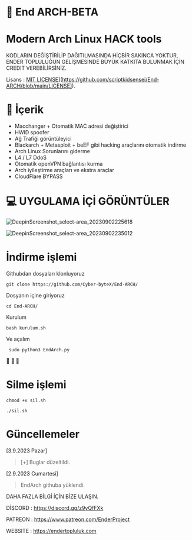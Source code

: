 # 🌌 End ARCH-BETA

# Modern Arch Linux HACK tools


KODLARIN DEĞİŞTİRİLİP DAĞITILMASINDA HİÇBİR SAKINCA YOKTUR, ENDER TOPLULUĞUN GELİŞMESİNDE BÜYÜK KATKITA BULUNMAK İÇİN CREDIT VEREBİLİRSİNİZ.

Lisans : [MIT LICENSE]([https://github.com/scriptkidsensei/End-ARCH/blob/main/LICENSE)](https://github.com/scriptkidsensei/End-ARCH/blob/main/LICENSE]).

# 📡  İçerik

- Macchanger + Otomatik MAC adresi değiştirici
- HWID spoofer
- Ağ Trafiği görüntüleyici
- Blackarch + Metasploit + beEF gibi hacking araçlarını otomatik indirme 
- Arch Linux Sorunlarını giderme 
- L4 / L7 DdoS 
- Otomatik openVPN bağlantısı kurma
- Arch iyileştirme araçları ve ekstra araçlar
- CloudFlare BYPASS



# 💻 UYGULAMA İÇİ GÖRÜNTÜLER

![DeepinScreenshot_select-area_20230902225618](https://github.com/scriptkidsensei/End-ARCH/assets/55909183/668eb98e-1f33-4971-a218-9a5a07018526)

![DeepinScreenshot_select-area_20230902235012](https://github.com/scriptkidsensei/End-ARCH/assets/55909183/382aa659-cb3a-4145-92e5-597834dc240c)




# İndirme işlemi

Githubdan dosyaları klonluyoruz 
``` 
git clone https://github.com/Cyber-byteX/End-ARCH/
 ``` 

Dosyanın içine giriyoruz

```
cd End-ARCH/
``` 

Kurulum

``` 
bash kurulum.sh
``` 

Ve açalım

```
 sudo python3 EndArch.py
```

👏 👏 👏 


# Silme işlemi

```
chmod +x sil.sh
```

```
./sil.sh
```

    
# Güncellemeler


 [3.9.2023 Pazar]

> [+] Buglar düzeltildi.

 [2.9.2023 Cumartesi]

> EndArch githuba yüklendi.


DAHA FAZLA BİLGİ İÇİN BİZE ULAŞIN.


 DİSCORD : https://discord.gg/z9yQfFXk
 
 PATREON : https://www.patreon.com/EnderProject
 
 WEBSITE : https://endertopluluk.com






